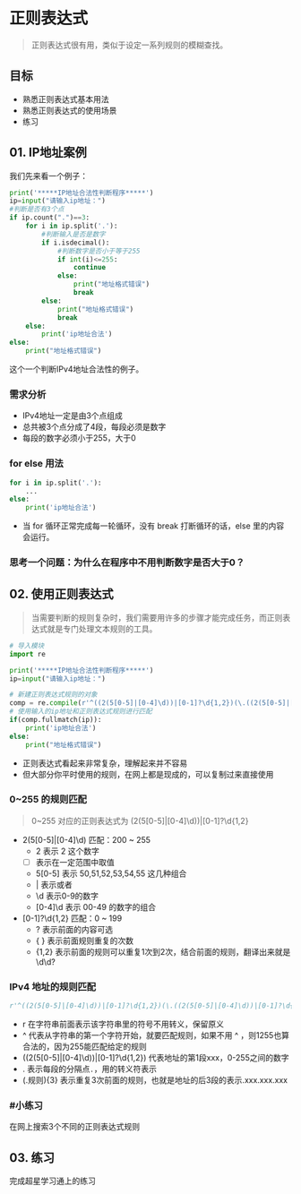 # 正则表达式

> 正则表达式很有用，类似于设定一系列规则的模糊查找。

## 目标

* 熟悉正则表达式基本用法
* 熟悉正则表达式的使用场景
* 练习

## 01. IP地址案例
我们先来看一个例子：

```python
print('*****IP地址合法性判断程序*****')
ip=input("请输入ip地址：")
#判断是否有3个点
if ip.count(".")==3:
    for i in ip.split('.'):
        #判断输入是否是数字
        if i.isdecimal():
            #判断数字是否小于等于255
            if int(i)<=255:
                continue
            else:
                print("地址格式错误")
                break
        else:
            print("地址格式错误")
            break
    else:
        print('ip地址合法')
else:
    print("地址格式错误")
```
这个一个判断IPv4地址合法性的例子。

### 需求分析

- IPv4地址一定是由3个点组成
- 总共被3个点分成了4段，每段必须是数字
- 每段的数字必须小于255，大于0

### for else 用法
```python
for i in ip.split('.'):
    ...
else:
    print('ip地址合法')
```
- 当 for 循环正常完成每一轮循环，没有 break 打断循环的话，else 里的内容会运行。

### 思考一个问题：为什么在程序中不用判断数字是否大于0？

## 02. 使用正则表达式
> 当需要判断的规则复杂时，我们需要用许多的步骤才能完成任务，而正则表达式就是专门处理文本规则的工具。

```python
# 导入模块
import re

print('*****IP地址合法性判断程序*****')
ip=input("请输入ip地址：")

# 新建正则表达式规则的对象
comp = re.compile(r'^((2(5[0-5]|[0-4]\d))|[0-1]?\d{1,2})(\.((2(5[0-5]|[0-4]\d))|[0-1]?\d{1,2})){3}')
# 使用输入的ip地址和正则表达式规则进行匹配
if(comp.fullmatch(ip)):
    print('ip地址合法')
else:
    print("地址格式错误")
```
- 正则表达式看起来非常复杂，理解起来并不容易
- 但大部分你平时使用的规则，在网上都是现成的，可以复制过来直接使用

### 0~255 的规则匹配
> 0~255 对应的正则表达式为 (2(5[0-5]|[0-4]\d))|[0-1]?\d{1,2}

- 2(5[0-5]|[0-4]\d) 匹配：200 ~ 255
    - 2 表示 2 这个数字
    - [ ] 表示在一定范围中取值
    - 5[0-5] 表示 50,51,52,53,54,55 这几种组合
    - | 表示或者
    - \d 表示0-9的数字
    - [0-4]\d 表示 00-49 的数字的组合
- [0-1]?\d{1,2} 匹配：0 ~ 199
    - ? 表示前面的内容可选
    - { } 表示前面规则重复的次数
    - {1,2} 表示前面的规则可以重复1次到2次，结合前面的规则，翻译出来就是\d\d?

### IPv4 地址的规则匹配
```python
r'^((2(5[0-5]|[0-4]\d))|[0-1]?\d{1,2})(\.((2(5[0-5]|[0-4]\d))|[0-1]?\d{1,2})){3}'
```
- r 在字符串前面表示该字符串里的符号不用转义，保留原义
- ^ 代表从字符串的第一个字符开始，就要匹配规则，如果不用 ^ ，则1255也算合法的，因为255能匹配给定的规则
- ((2(5[0-5]|[0-4]\d))|[0-1]?\d{1,2}) 代表地址的第1段xxx，0-255之间的数字
- \. 表示每段的分隔点`.`，用的转义符表示
- (\.规则){3} 表示重复3次前面的规则，也就是地址的后3段的表示.xxx.xxx.xxx

### #小练习
在网上搜索3个不同的正则表达式规则

## 03. 练习

完成超星学习通上的练习
